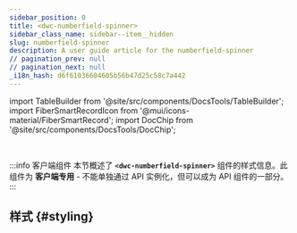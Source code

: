 ```yaml
---
sidebar_position: 0
title: <dwc-numberfield-spinner>
sidebar_class_name: sidebar--item__hidden
slug: numberfield-spinner
description: A user guide article for the numberfield-spinner
// pagination_prev: null
// pagination_next: null
_i18n_hash: d6f61036604605b56b47d25c58c7a442
---
```

import TableBuilder from '@site/src/components/DocsTools/TableBuilder';
import FiberSmartRecordIcon from '@mui/icons-material/FiberSmartRecord';
import DocChip from '@site/src/components/DocsTools/DocChip';

<DocChip chip='shadow' />

<br />

:::info 客户端组件
本节概述了 **`<dwc-numberfield-spinner>`** 组件的样式信息。此组件为 **客户端专用** - 不能单独通过 API 实例化，但可以成为 API 组件的一部分。
:::

## 样式 {#styling}

<TableBuilder name="dwc-numberfield-spinner" clientComponent />
